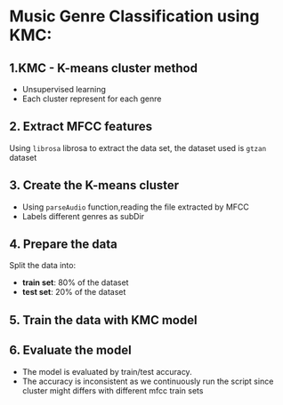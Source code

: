 # Music Genre Classification using KMC:
## 1.KMC - K-means cluster method
- Unsupervised learning
- Each cluster represent for each genre

## 2. Extract MFCC features
Using `librosa` librosa to extract the data set, the dataset used is `gtzan` dataset

## 3. Create the K-means cluster
- Using `parseAudio` function,reading the file extracted by MFCC
- Labels different genres as subDir

## 4. Prepare the data
Split the data into:
- **train set**: 80% of the dataset
- **test set**: 20% of the dataset

## 5. Train the data with KMC model

## 6. Evaluate the model
- The model is evaluated by train/test accuracy.
- The accuracy is inconsistent as we continuously run the script since cluster might differs with different mfcc train sets
